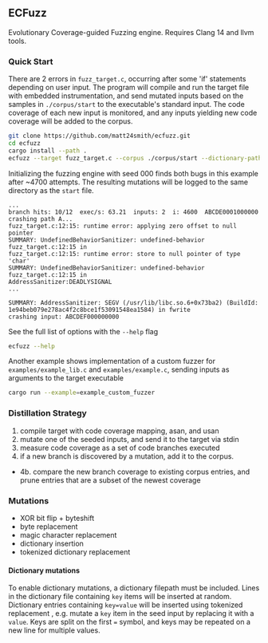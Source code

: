 ## ECFuzz
Evolutionary Coverage-guided Fuzzing engine. Requires Clang 14 and llvm tools.


### Quick Start
There are 2 errors in ``fuzz_target.c``, occurring after some 'if' statements depending on user input.
The program will compile and run the target file with embedded instrumentation, and send mutated inputs based on the samples in ``./corpus/start`` to the executable's standard input.
The code coverage of each new input is monitored, and any inputs yielding new code coverage will be added to the corpus.

```bash
git clone https://github.com/matt24smith/ecfuzz.git
cd ecfuzz
cargo install --path .
ecfuzz --target fuzz_target.c --corpus ./corpus/start --dictionary-path input/sample.dict --seed 000 --iterations 5000
```

Initializing the fuzzing engine with seed 000 finds both bugs in this example after ~4700 attempts.
The resulting mutations will be logged to the same directory as the ``start`` file.

```text
...
branch hits: 10/12  exec/s: 63.21  inputs: 2  i: 4600  ABCDE0001000000
crashing path A...
fuzz_target.c:12:15: runtime error: applying zero offset to null pointer       
SUMMARY: UndefinedBehaviorSanitizer: undefined-behavior fuzz_target.c:12:15 in 
fuzz_target.c:12:15: runtime error: store to null pointer of type 'char'
SUMMARY: UndefinedBehaviorSanitizer: undefined-behavior fuzz_target.c:12:15 in
AddressSanitizer:DEADLYSIGNAL
...

SUMMARY: AddressSanitizer: SEGV (/usr/lib/libc.so.6+0x73ba2) (BuildId: 1e94beb079e278ac4f2c8bce1f53091548ea1584) in fwrite
crashing input: ABCDEF000000000
```


See the full list of options with the ``--help`` flag

```bash
ecfuzz --help
```


Another example shows implementation of a custom fuzzer for ``examples/example_lib.c`` and ``examples/example.c``, sending inputs as arguments to the target executable
```bash
cargo run --example=example_custom_fuzzer
```


### Distillation Strategy
1. compile target with code coverage mapping, asan, and usan
2. mutate one of the seeded inputs, and send it to the target via stdin
3. measure code coverage as a set of code branches executed
4. if a new branch is discovered by a mutation, add it to the corpus.
  - 4b. compare the new branch coverage to existing corpus entries,
    and prune entries that are a subset of the newest coverage


### Mutations
- XOR bit flip + byteshift
- byte replacement
- magic character replacement
- dictionary insertion
- tokenized dictionary replacement


#### Dictionary mutations
To enable dictionary mutations, a dictionary filepath must be included.
Lines in the dictionary file containing `key` items will be inserted at random.
Dictionary entries containing `key=value` will be inserted using tokenized replacement , e.g. mutate a `key` item in the seed input by replacing it with a `value`. 
Keys are split on the first `=` symbol, and keys may be repeated on a new line for multiple values.
